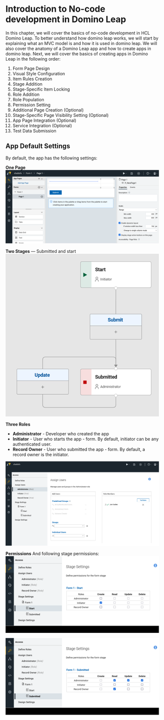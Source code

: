 # Introduction to No-code development in Domino Leap

In this chapter, we will cover the basics of no-code development in HCL Domino Leap. To better understand how domino leap
works, we will start by explaining what an MVC model is and how it is used in domino leap. We will also cover the anatomy
of a Domino Leap app and how to create apps in domino leap. Next, we will cover the basics of creating apps in Domino Leap in the following order:
1. Form Page Design
2. Visual Style Configuration
3. Item Rules Creation
4. Stage Addition
5. Stage-Specific Item Locking
6. Role Addition
7. Role Population
8. Permission Setting
9. Additional Page Creation (Optional)
10. Stage-Specific Page Visibility Setting (Optional)
11. App Page Integration (Optional)
12. Service Integration (Optional)
13. Test Data Submission

## App Default Settings
By default, the app has the following settings:

**One Page**
![img.png](img.png)


**Two Stages** — Submitted and start
![img_1.png](img_1.png)


**Three Roles**
  - **Administrator** - Developer who created the app
  - **Initiator** - User who starts the app - form. By default, initiator can be any authenticated user.
  - **Record Owner** - User who submitted the app - form. By default, a record owner is the initiator.

![img_3.png](img_3.png)  

**Permissions**
And following stage permissions:
![img_5.png](img_5.png)

![img_4.png](img_4.png)